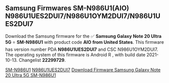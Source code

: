 <h2>Samsung Firmwares SM-N986U1(AIO) N986U1UES2DUI7/N986U1OYM2DUI7/N986U1UES2DUI7</h2>
Download the Samsung firmware for the ✅ <strong>Samsung Galaxy Note 20 Ultra 5G </strong> ⭐ <strong>SM-N986U1</strong> with product code <strong>AIO</strong> <strong> from United States</strong>. This firmware has version number PDA <strong>N986U1UES2DUI7</strong> and CSC N986U1OYM2DUI7. The operating system of this firmware is Android R , with build date 2021-10-13. Changelist <strong>22299729</strong>.


[SM-N986U1](https://samfirm.shop/samsung/model/SM-N986U1)
[N986U1UES2DUI7](https://samfirm.shop/samsung/pda/N986U1UES2DUI7)
[Download Firmware Samsung Galaxy Note 20 Ultra 5G SM-N986U1](https://samfirm.shop/samsung/firmware/464377)

